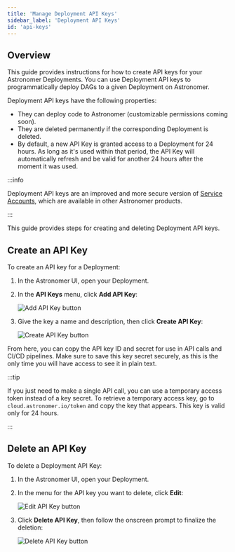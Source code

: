 ```yaml
---
title: 'Manage Deployment API Keys'
sidebar_label: 'Deployment API Keys'
id: 'api-keys'
---
```


## Overview

This guide provides instructions for how to create API keys for your Astronomer Deployments. You can use Deployment API keys to programmatically deploy DAGs to a given Deployment on Astronomer.

Deployment API keys have the following properties:

- They can deploy code to Astronomer (customizable permissions coming soon).
- They are deleted permanently if the corresponding Deployment is deleted.
- By default, a new API Key is granted access to a Deployment for 24 hours. As long as it's used within that period, the API Key will automatically refresh and be valid for another 24 hours after the moment it was used.

:::info

Deployment API keys are an improved and more secure version of [Service Accounts](https://www.astronomer.io/docs/enterprise/v0.25/deploy/ci-cd#step-1-create-a-service-account), which are available in other Astronomer products.

:::

This guide provides steps for creating and deleting Deployment API keys.

## Create an API Key

To create an API key for a Deployment:

1. In the Astronomer UI, open your Deployment.
2. In the **API Keys** menu, click **Add API Key**:

    <div class="text--center">
      <img src="/img/docs/add-api-key.png" alt="Add API Key button" />
    </div>

3. Give the key a name and description, then click **Create API Key**:

    <div class="text--center">
      <img src="/img/docs/create-api-key.png" alt="Create API Key button" />
    </div>

From here, you can copy the API key ID and secret for use in API calls and CI/CD pipelines. Make sure to save this key secret securely, as this is the only time you will have access to see it in plain text.

:::tip

If you just need to make a single API call, you can use a temporary access token instead of a key secret. To retrieve a temporary access key, go to `cloud.astronomer.io/token` and copy the key that appears. This key is valid only for 24 hours.

:::

## Delete an API Key

To delete a Deployment API Key:

1. In the Astronomer UI, open your Deployment.
2. In the menu for the API key you want to delete, click **Edit**:

    <div class="text--center">
      <img src="/img/docs/edit-api-key.png" alt="Edit API Key button" />
    </div>

3. Click **Delete API Key**, then follow the onscreen prompt to finalize the deletion:

    <div class="text--center">
      <img src="/img/docs/delete-api-key.png" alt="Delete API Key button" />
    </div>
